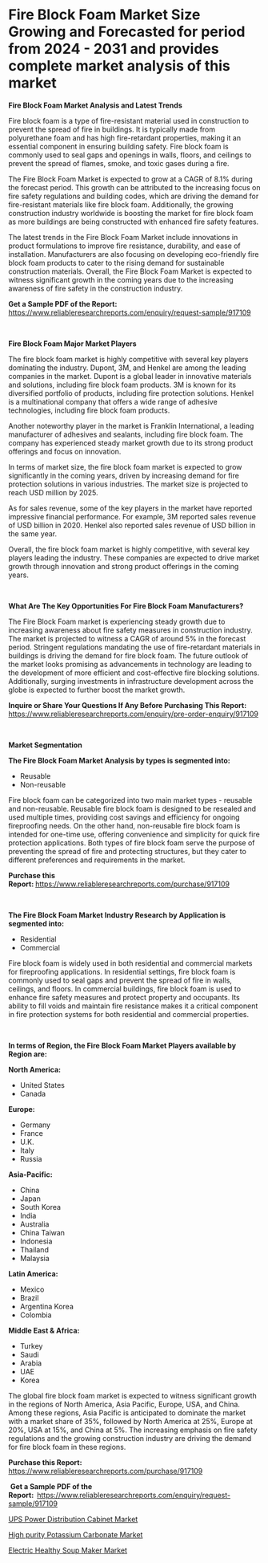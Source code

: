 <p><h1>Fire Block Foam Market Size Growing and Forecasted for period from 2024 - 2031 and provides complete market analysis of this market</h1></p><p><strong>Fire Block Foam Market Analysis and Latest Trends</strong></p>
<p><p>Fire block foam is a type of fire-resistant material used in construction to prevent the spread of fire in buildings. It is typically made from polyurethane foam and has high fire-retardant properties, making it an essential component in ensuring building safety. Fire block foam is commonly used to seal gaps and openings in walls, floors, and ceilings to prevent the spread of flames, smoke, and toxic gases during a fire.</p><p>The Fire Block Foam Market is expected to grow at a CAGR of 8.1% during the forecast period. This growth can be attributed to the increasing focus on fire safety regulations and building codes, which are driving the demand for fire-resistant materials like fire block foam. Additionally, the growing construction industry worldwide is boosting the market for fire block foam as more buildings are being constructed with enhanced fire safety features.</p><p>The latest trends in the Fire Block Foam Market include innovations in product formulations to improve fire resistance, durability, and ease of installation. Manufacturers are also focusing on developing eco-friendly fire block foam products to cater to the rising demand for sustainable construction materials. Overall, the Fire Block Foam Market is expected to witness significant growth in the coming years due to the increasing awareness of fire safety in the construction industry.</p></p>
<p><strong>Get a Sample PDF of the Report:&nbsp;</strong> <a href="https://www.reliableresearchreports.com/enquiry/request-sample/917109">https://www.reliableresearchreports.com/enquiry/request-sample/917109</a></p>
<p>&nbsp;</p>
<p><strong>Fire Block Foam Major Market Players</strong></p>
<p><p>The fire block foam market is highly competitive with several key players dominating the industry. Dupont, 3M, and Henkel are among the leading companies in the market. Dupont is a global leader in innovative materials and solutions, including fire block foam products. 3M is known for its diversified portfolio of products, including fire protection solutions. Henkel is a multinational company that offers a wide range of adhesive technologies, including fire block foam products.</p><p>Another noteworthy player in the market is Franklin International, a leading manufacturer of adhesives and sealants, including fire block foam. The company has experienced steady market growth due to its strong product offerings and focus on innovation.</p><p>In terms of market size, the fire block foam market is expected to grow significantly in the coming years, driven by increasing demand for fire protection solutions in various industries. The market size is projected to reach USD million by 2025.</p><p>As for sales revenue, some of the key players in the market have reported impressive financial performance. For example, 3M reported sales revenue of USD billion in 2020. Henkel also reported sales revenue of USD billion in the same year.</p><p>Overall, the fire block foam market is highly competitive, with several key players leading the industry. These companies are expected to drive market growth through innovation and strong product offerings in the coming years.</p></p>
<p>&nbsp;</p>
<p><strong>What Are The Key Opportunities For Fire Block Foam Manufacturers?</strong></p>
<p><p>The Fire Block Foam market is experiencing steady growth due to increasing awareness about fire safety measures in construction industry. The market is projected to witness a CAGR of around 5% in the forecast period. Stringent regulations mandating the use of fire-retardant materials in buildings is driving the demand for fire block foam. The future outlook of the market looks promising as advancements in technology are leading to the development of more efficient and cost-effective fire blocking solutions. Additionally, surging investments in infrastructure development across the globe is expected to further boost the market growth.</p></p>
<p><strong>Inquire or Share Your Questions If Any Before Purchasing This Report:</strong> <a href="https://www.reliableresearchreports.com/enquiry/pre-order-enquiry/917109">https://www.reliableresearchreports.com/enquiry/pre-order-enquiry/917109</a></p>
<p>&nbsp;</p>
<p><strong>Market Segmentation</strong></p>
<p><strong>The Fire Block Foam Market Analysis by types is segmented into:</strong></p>
<p><ul><li>Reusable</li><li>Non-reusable</li></ul></p>
<p><p>Fire block foam can be categorized into two main market types - reusable and non-reusable. Reusable fire block foam is designed to be resealed and used multiple times, providing cost savings and efficiency for ongoing fireproofing needs. On the other hand, non-reusable fire block foam is intended for one-time use, offering convenience and simplicity for quick fire protection applications. Both types of fire block foam serve the purpose of preventing the spread of fire and protecting structures, but they cater to different preferences and requirements in the market.</p></p>
<p><strong>Purchase this Report:&nbsp;</strong><a href="https://www.reliableresearchreports.com/purchase/917109">https://www.reliableresearchreports.com/purchase/917109</a></p>
<p>&nbsp;</p>
<p><strong>The Fire Block Foam Market Industry Research by Application is segmented into:</strong></p>
<p><ul><li>Residential</li><li>Commercial</li></ul></p>
<p><p>Fire block foam is widely used in both residential and commercial markets for fireproofing applications. In residential settings, fire block foam is commonly used to seal gaps and prevent the spread of fire in walls, ceilings, and floors. In commercial buildings, fire block foam is used to enhance fire safety measures and protect property and occupants. Its ability to fill voids and maintain fire resistance makes it a critical component in fire protection systems for both residential and commercial properties.</p></p>
<p>&nbsp;</p>
<p><strong>In terms of Region, the Fire Block Foam Market Players available by Region are:</strong></p>
<p>
    <p> <strong> North America: </strong>
        <ul>
            <li>United States</li>
            <li>Canada</li>
        </ul>
        </p> 
    <p> <strong> Europe: </strong>
        <ul>
            <li>Germany</li>
            <li>France</li>
            <li>U.K.</li>
            <li>Italy</li>
            <li>Russia</li>
        </ul>
        </p> 
    <p> <strong> Asia-Pacific: </strong>
        <ul>
            <li>China</li>
            <li>Japan</li>
            <li>South Korea</li>
            <li>India</li>
            <li>Australia</li>
            <li>China Taiwan</li>
            <li>Indonesia</li>
            <li>Thailand</li>
            <li>Malaysia</li>
        </ul>
        </p> 
    <p> <strong> Latin America: </strong>
        <ul>
            <li>Mexico</li>
            <li>Brazil</li>
            <li>Argentina Korea</li>
            <li>Colombia</li>
        </ul>
        </p> 
    <p> <strong> Middle East & Africa: </strong>
        <ul>
            <li>Turkey</li>
            <li>Saudi</li>
            <li>Arabia</li>
            <li>UAE</li>
            <li>Korea</li>
        </ul>
    </p>
    </p>
<p><p>The global fire block foam market is expected to witness significant growth in the regions of North America, Asia Pacific, Europe, USA, and China. Among these regions, Asia Pacific is anticipated to dominate the market with a market share of 35%, followed by North America at 25%, Europe at 20%, USA at 15%, and China at 5%. The increasing emphasis on fire safety regulations and the growing construction industry are driving the demand for fire block foam in these regions.</p></p>
<p><strong>Purchase this Report: </strong><a href="https://www.reliableresearchreports.com/purchase/917109">https://www.reliableresearchreports.com/purchase/917109</a></p>
<p>&nbsp;<strong>Get a Sample PDF of the Report:&nbsp;&nbsp;</strong><a href="https://www.reliableresearchreports.com/enquiry/request-sample/917109">https://www.reliableresearchreports.com/enquiry/request-sample/917109</a></p>
<p><strong></strong></p>
<p><p><a href="https://view.publitas.com/reportprime-1/ups-power-distribution-cabinet-market-research-report-provides-critical-insights-that-can-help-shape-business-development-and-investment-strategies/">UPS Power Distribution Cabinet Market</a></p><p><a href="https://view.publitas.com/reportprime-1/high-purity-potassium-carbonate-market-analysis-examines-its-scope-on-growth-opportunities-and-forecasted-trends-spanning-from-2023-to-2030/">High purity Potassium Carbonate Market</a></p><p><a href="https://view.publitas.com/reportprime-1/electric-healthy-soup-maker-market-dynamics-2023-2030-also-about-its-market-trends-projections-and-opportunities/">Electric Healthy Soup Maker Market</a></p></p>